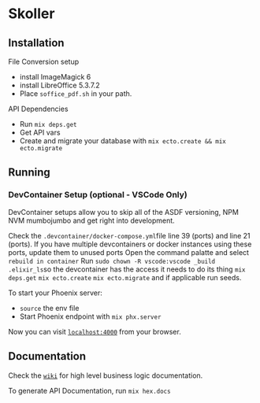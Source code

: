 # Skoller

## Installation

File Conversion setup
  * install ImageMagick 6
  * install LibreOffice 5.3.7.2
  * Place `soffice_pdf.sh` in your path.

API Dependencies
   * Run `mix deps.get`
   * Get API vars
   * Create and migrate your database with `mix ecto.create && mix ecto.migrate`

## Running

### DevContainer Setup (optional - VSCode Only)
DevContainer setups allow you to skip all of the ASDF versioning, NPM NVM mumbojumbo and get right into development.

Check the `.devcontainer/docker-compose.yml`file line 39 (ports) and line 21 (ports). If you have multiple devcontainers or docker instances using these ports, update them to unused ports
Open the command palatte and select `rebuild in container`
Run `sudo chown -R vscode:vscode _build .elixir_ls`so the devcontainer has the access it needs to do its thing
`mix deps.get` `mix ecto.create` `mix ecto.migrate` and if applicable run seeds.

To start your Phoenix server:
  * `source` the env file
  * Start Phoenix endpoint with `mix phx.server`

Now you can visit [`localhost:4000`](http://localhost:4000) from your browser.

## Documentation

Check the [`wiki`](https://github.com/classnavapp/classnav_api/wiki) for high level business logic documentation.

To generate API Documentation, run `mix hex.docs`


